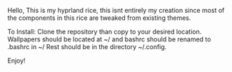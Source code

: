 Hello, This is my hyprland rice, this isnt entirely my creation since
most of the components in this rice are tweaked from existing themes.

To Install:
Clone the repository than copy to your desired location.
Wallpapers should be located at ~/ and bashrc should be renamed to .bashrc in ~/
Rest should be in the directory ~/.config.

Enjoy!
